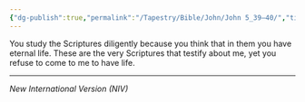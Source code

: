 ```yaml
---
{"dg-publish":true,"permalink":"/Tapestry/Bible/John/John 5_39–40/","title":"John 5:39–40","hide":true,"tags":["bible","bible-verse"],"dgHomeLink":true,"dgShowLocalGraph":true,"dgEnableSearch":true}
---
```


You study the Scriptures diligently because you think that in them you have eternal life. These are the very Scriptures that testify about me, yet you refuse to come to me to have life.

---
*New International Version (NIV)*